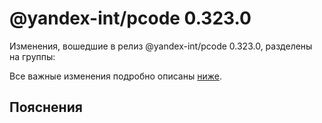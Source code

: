 # @yandex-int/pcode 0.323.0

<!-- ЧЕЛОВЕЧЕСКОЕ ВСТУПЛЕНИЕ -->

Изменения, вошедшие в релиз @yandex-int/pcode 0.323.0, разделены на группы:

Все важные изменения подробно описаны [ниже](#Пояснения).

## Пояснения

